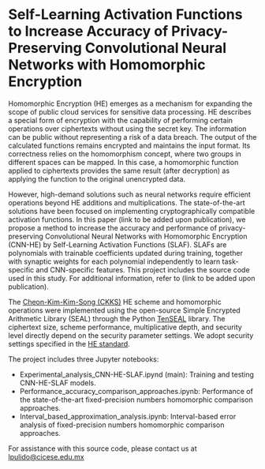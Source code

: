 # Self-Learning Activation Functions to Increase Accuracy of Privacy-Preserving Convolutional Neural Networks with Homomorphic Encryption

Homomorphic Encryption (HE) emerges as a mechanism for expanding the scope of public cloud services for sensitive data processing. HE describes a special form of encryption with the capability of performing certain operations over ciphertexts without using the secret key. The information can be public without representing a risk of a data breach. The output of the calculated functions remains encrypted and maintains the input format. Its correctness relies on the homomorphism concept, where two groups in different spaces can be mapped. In this case, a homomorphic function applied to ciphertexts provides the same result (after decryption) as applying the function to the original unencrypted data.

However, high-demand solutions such as neural networks require efficient operations beyond HE additions and multiplications. The state-of-the-art solutions have been focused on implementing cryptographically compatible activation functions. In this paper (link to be added upon publication), we propose a method to increase the accuracy and performance of privacy-preserving Convolutional Neural Networks with Homomorphic Encryption (CNN-HE) by Self-Learning Activation Functions (SLAF). SLAFs are polynomials with trainable coefficients updated during training, together with synaptic weights for each polynomial independently to learn task-specific and CNN-specific features. This project includes the source code used in this study. For additional information, refer to (link to be added upon publication). 

The [Cheon-Kim-Kim-Song (CKKS)](https://doi.org/10.1007/978-3-319-70694-8_15) HE scheme and homomorphic operations were implemented using the open-source Simple Encrypted Arithmetic Library (SEAL) through the Python [TenSEAL](https://github.com/OpenMined/TenSEAL/) library. The ciphertext size, scheme performance, multiplicative depth, and security level directly depend on the security parameter settings. We adopt security settings specified in the [HE standard](https://HomomorphicEncryption.org/standard).

The project includes three Jupyter notebooks:
- Experimental_analysis_CNN-HE-SLAF.ipynd (main): Training and testing CNN-HE-SLAF models.
- Performance_accuracy_comparison_approaches.ipynb: Performance of the state-of-the-art fixed-precision numbers homomorphic comparison approaches.
- Interval_based_approximation_analysis.ipynb: Interval-based error analysis of fixed-precision numbers homomorphic comparison approaches.

For assistance with this source code, please contact us at lpulido@cicese.edu.mx
